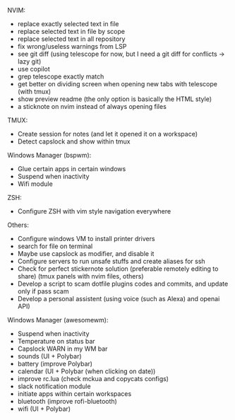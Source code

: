 NVIM:
- replace exactly selected text in file
- replace selected text in file by scope
- replace selected text in all repository
- fix wrong/useless warnings from LSP
- see git diff (using telescope for now, but I need a git diff for conflicts -> lazy git)
- use copilot
- grep telescope exactly match
- get better on dividing screen when opening new tabs with telescope (with tmux)
- show preview readme (the only option is basically the HTML style)
- a sticknote on nvim instead of always opening files

TMUX:
- Create session for notes (and let it opened it on a workspace)
- Detect capslock and show within tmux

Windows Manager (bspwm):
- Glue certain apps in certain windows
- Suspend when inactivity
- Wifi module

ZSH:
- Configure ZSH with vim style navigation everywhere

Others:
- Configure windows VM to install printer drivers
- search for file on terminal
- Maybe use capslock as modifier, and disable it
- Configure servers to run unsafe stuffs and create aliases for ssh
- Check for perfect stickernote solution (preferable remotely editing to share) (tmux panels with nvim files, others)
- Develop a script to scam dotfile plugins codes and commits, and update only if pass scam
- Develop a personal assistent (using voice (such as Alexa) and openai API)

Windows Manager (awesomewm):
- Suspend when inactivity
- Temperature on status bar
- Capslock WARN in my WM bar
- sounds (UI + Polybar)
- battery (improve Polybar)
- calendar (UI + Polybar (when clicking on date))
- improve rc.lua (check mckua and copycats configs)
- slack notification module
- initiate apps within certain workspaces
- bluetooth (improve rofi-bluetooth)
- wifi (UI + Polybar)
